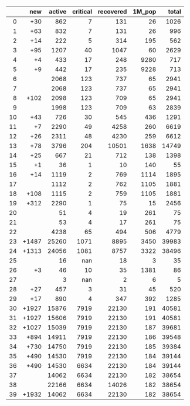 |    |   new |   active |   critical |   recovered |   1M_pop |   total |
|---:|------:|---------:|-----------:|------------:|---------:|--------:|
|  0 |   +30 |      862 |          7 |         131 |       26 |    1026 |
|  1 |   +63 |      832 |          7 |         131 |       26 |     996 |
|  2 |   +14 |      222 |          5 |         314 |      195 |     562 |
|  3 |   +95 |     1207 |         40 |        1047 |       60 |    2629 |
|  4 |    +4 |      433 |         17 |         248 |     9280 |     717 |
|  5 |    +9 |      442 |         17 |         235 |     9228 |     713 |
|  6 |       |     2068 |        123 |         737 |       65 |    2941 |
|  7 |       |     2068 |        123 |         737 |       65 |    2941 |
|  8 |  +102 |     2098 |        123 |         709 |       65 |    2941 |
|  9 |       |     1998 |        123 |         709 |       63 |    2839 |
| 10 |   +43 |      726 |         30 |         545 |      436 |    1291 |
| 11 |    +7 |     2290 |         49 |        4258 |      260 |    6619 |
| 12 |   +26 |     2311 |         48 |        4230 |      259 |    6612 |
| 13 |   +78 |     3796 |        204 |       10501 |     1638 |   14749 |
| 14 |   +25 |      667 |         21 |         712 |      138 |    1398 |
| 15 |    +1 |       36 |          1 |          10 |      140 |      55 |
| 16 |   +14 |     1119 |          2 |         769 |     1114 |    1895 |
| 17 |       |     1112 |          2 |         762 |     1105 |    1881 |
| 18 |  +108 |     1115 |          2 |         759 |     1105 |    1881 |
| 19 |  +312 |     2290 |          1 |          75 |       15 |    2456 |
| 20 |       |       51 |          4 |          19 |      261 |      75 |
| 21 |       |       53 |          4 |          17 |      261 |      75 |
| 22 |       |     4238 |         65 |         494 |      506 |    4779 |
| 23 | +1487 |    25260 |       1071 |        8895 |     3450 |   39983 |
| 24 | +1313 |    24056 |       1081 |        8757 |     3322 |   38496 |
| 25 |       |       16 |        nan |          18 |        3 |      35 |
| 26 |    +3 |       46 |         10 |          35 |     1381 |      86 |
| 27 |       |        3 |        nan |           2 |        6 |       5 |
| 28 |   +27 |      457 |          3 |          31 |       45 |     520 |
| 29 |   +17 |      890 |          4 |         347 |      392 |    1285 |
| 30 | +1927 |    15876 |       7919 |       22130 |      191 |   40581 |
| 31 | +1927 |    15606 |       7919 |       22130 |      191 |   40581 |
| 32 | +1027 |    15039 |       7919 |       22130 |      187 |   39681 |
| 33 |  +894 |    14911 |       7919 |       22130 |      186 |   39548 |
| 34 |  +730 |    14750 |       7919 |       22130 |      185 |   39384 |
| 35 |  +490 |    14530 |       7919 |       22130 |      184 |   39144 |
| 36 |  +490 |    14530 |       6634 |       22130 |      184 |   39144 |
| 37 |       |    14062 |       6634 |       22130 |      182 |   38654 |
| 38 |       |    22166 |       6634 |       14026 |      182 |   38654 |
| 39 | +1932 |    14062 |       6634 |       22130 |      182 |   38654 |